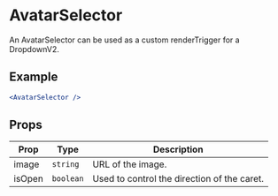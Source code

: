 # AvatarSelector

An AvatarSelector can be used as a custom renderTrigger for a DropdownV2.

## Example

```jsx
<AvatarSelector />
```

## Props

| Prop   | Type      | Description                                 |
| ------ | --------- | ------------------------------------------- |
| image  | `string`  | URL of the image.                           |
| isOpen | `boolean` | Used to control the direction of the caret. |
